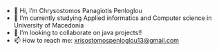 - 👋 Hi, I’m Chrysostomos Panagiotis Penloglou
- 🌱 I’m currently studying Applied informatics and Computer science in University of Macedonia
- 💞️ I’m looking to collaborate on java projects!!
- 📫 How to reach me: xrisostomospenloglou13@gmail.com

<!---
cppenloglou/cppenloglou is a ✨ special ✨ repository because its `README.md` (this file) appears on your GitHub profile.
You can click the Preview link to take a look at your changes.
--->
